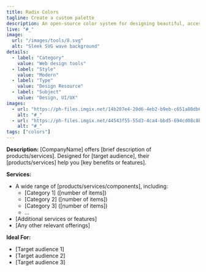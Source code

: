 ```yaml
---
title: Radix Colors
tagline: Create a custom palette
description: An open-source color system for designing beautiful, accessible websites and apps.
live: "#_"
image:
  url: "/images/tools/8.svg"
  alt: "Sleek SVG wave background"
details:
  - label: "Category"
    value: "Web design tools"
  - label: "Style"
    value: "Modern"
  - label: "Type"
    value: "Design Resource"
  - label: "Subject"
    value: "Design, UI/UX"
images:
  - url: "https://ph-files.imgix.net/14b207e4-20d6-4eb2-b9eb-c651a80db697.jpeg?auto=compress&codec=mozjpeg&cs=strip&auto=format&fm=pjpg&w=1100&h=658&fit=max&dpr=1"
    alt: "#_"
  - url: "https://ph-files.imgix.net/44543f55-55d3-4ca4-bbd5-694cd08c8ba7.jpeg?auto=compress&codec=mozjpeg&cs=strip&auto=format&fm=pjpg&w=1100&h=658&fit=max&dpr=1"
    alt: "#_"
tags: ["colors"]
---
```


**Description:**
[CompanyName] offers [brief description of products/services]. Designed for [target audience], their [products/services] help you [key benefits or features].

**Services:**

- A wide range of [products/services/components], including:
  - [Category 1] ([number of items])
  - [Category 2] ([number of items])
  - [Category 3] ([number of items])
  - ...
- [Additional services or features]
- [Any other relevant offerings]

**Ideal For:**

- [Target audience 1]
- [Target audience 2]
- [Target audience 3]
